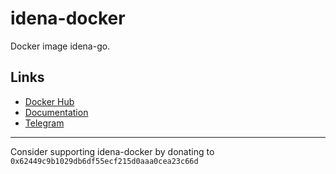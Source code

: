 # idena-docker

Docker image idena-go.

## Links
- [Docker Hub](https://hub.docker.com/repository/docker/idenadev/idena)
- [Documentation](https://www.idena.dev/idena-docker)
- [Telegram](https://t.me/idenadev)

---

Consider supporting idena-docker by donating to `0x62449c9b1029db6df55ecf215d0aaa0cea23c66d`
